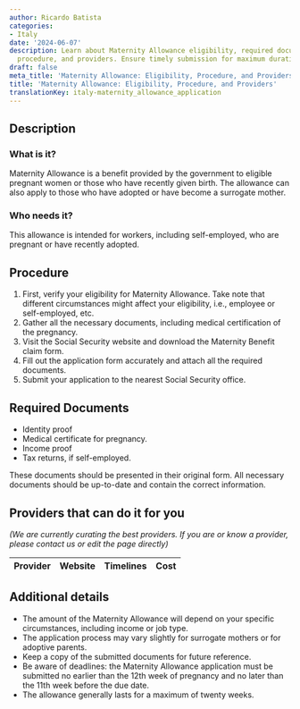 ```yaml
---
author: Ricardo Batista
categories:
- Italy
date: '2024-06-07'
description: Learn about Maternity Allowance eligibility, required documents, application
  procedure, and providers. Ensure timely submission for maximum duration benefits.
draft: false
meta_title: 'Maternity Allowance: Eligibility, Procedure, and Providers'
title: 'Maternity Allowance: Eligibility, Procedure, and Providers'
translationKey: italy-maternity_allowance_application
---
```



## Description
### What is it?
Maternity Allowance is a benefit provided by the government to eligible pregnant women or those who have recently given birth. The allowance can also apply to those who have adopted or have become a surrogate mother.

### Who needs it?
This allowance is intended for workers, including self-employed, who are pregnant or have recently adopted.

## Procedure
1. First, verify your eligibility for Maternity Allowance. Take note that different circumstances might affect your eligibility, i.e., employee or self-employed, etc.
2. Gather all the necessary documents, including medical certification of the pregnancy.
3. Visit the Social Security website and download the Maternity Benefit claim form.
4. Fill out the application form accurately and attach all the required documents.
5. Submit your application to the nearest Social Security office. 

## Required Documents
- Identity proof
- Medical certificate for pregnancy.
- Income proof
- Tax returns, if self-employed.

These documents should be presented in their original form. All necessary documents should be up-to-date and contain the correct information.

## Providers that can do it for you

_(We are currently curating the best providers. If you are or know a provider, please contact us or edit the page directly)_

| Provider        |     Website     |     Timelines    |       Cost      |
| --------------- | --------------- |  :-------------: | :-------------: |

## Additional details
- The amount of the Maternity Allowance will depend on your specific circumstances, including income or job type.
- The application process may vary slightly for surrogate mothers or for adoptive parents.
- Keep a copy of the submitted documents for future reference.
- Be aware of deadlines: the Maternity Allowance application must be submitted no earlier than the 12th week of pregnancy and no later than the 11th week before the due date.
- The allowance generally lasts for a maximum of twenty weeks.